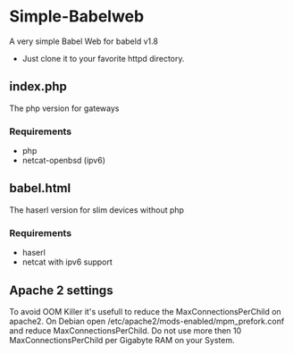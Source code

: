 # Simple-Babelweb
A very simple Babel Web for babeld v1.8
* Just clone it to your favorite httpd directory.

## index.php
The php version for gateways
### Requirements
* php
* netcat-openbsd (ipv6) 

## babel.html
The haserl version for slim devices without php
### Requirements
* haserl
* netcat with ipv6 support

## Apache 2 settings
To avoid OOM Killer it's usefull to reduce the MaxConnectionsPerChild on apache2. On Debian open /etc/apache2/mods-enabled/mpm_prefork.conf and reduce MaxConnectionsPerChild.
Do not use more then 10 MaxConnectionsPerChild per Gigabyte RAM on your System.
